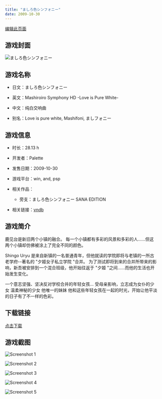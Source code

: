 ```yaml
---
title: "ましろ色シンフォニー"
date: 2009-10-30
---
```

[编辑此页面](https://github.com/ACG-3/ADV3-source/blob/main/source/_posts/games/%E3%81%BE%E3%81%97%E3%82%8D%E8%89%B2%E3%82%B7%E3%83%B3%E3%83%95%E3%82%A9%E3%83%8B%E3%83%BC.md)

## 游戏封面

![ましろ色シンフォニー](https%3A//pan.timero.xyz/onedrive/img_lib_001/%E3%81%BE%E3%81%97%E3%82%8D%E8%89%B2%E3%82%B7%E3%83%B3%E3%83%95%E3%82%A9%E3%83%8B%E3%83%BC_cover.avif)


## 游戏名称

- 日文：ましろ色シンフォニー
- 英文：Mashiroiro Symphony HD -Love is Pure White-
- 中文：纯白交响曲

- 别名：Love is pure white, Mashifoni, ましフォニー


## 游戏信息

- 时长：28.13 h
- 开发者：Palette
- 发售日期：2009-10-30
- 游戏平台：win, and, psp
- 相关作品：
   - 旁支：ましろ色シンフォニー SANA EDITION

- 相关链接：[vndb](https://vndb.org/v1552)


## 游戏简介

鹿见台是新旧两个小镇的融合。
每一个小镇都有多彩的风景和多彩的人......但这两个小镇却仿佛被涂上了完全不同的颜色。

Shingo Uryu 是来自新镇的一名普通青年，但他就读的学院即将与老镇的一所古老学府--著名的 "夕姬女子私立学院 "合并。
为了测试即将到来的合并所带来的影响，新吾被安排到一个混合班级，他开始往返于 "夕姬 "之间......而他的生活也开始发生变化。

一个意志坚强、坚决反对学校合并的年轻女孩...
受母亲影响，立志成为女仆的少女
温柔神秘的少女
他唯一的妹妹
他和这些年轻女孩在一起的时光，开始让他平淡的日子有了不一样的色彩。




## 下载链接

[点击下载](https://pan.timero.xyz/onedrive/adv_lib_001/%E3%81%BE%E3%81%97%E3%82%8D%E8%89%B2%E3%82%B7%E3%83%B3%E3%83%95%E3%82%A9%E3%83%8B%E3%83%BC)


## 游戏截图


![Screenshot 1](https%3A//pan.timero.xyz/onedrive/img_lib_001/%E3%81%BE%E3%81%97%E3%82%8D%E8%89%B2%E3%82%B7%E3%83%B3%E3%83%95%E3%82%A9%E3%83%8B%E3%83%BC_Screenshot_1.avif)

![Screenshot 2](https%3A//pan.timero.xyz/onedrive/img_lib_001/%E3%81%BE%E3%81%97%E3%82%8D%E8%89%B2%E3%82%B7%E3%83%B3%E3%83%95%E3%82%A9%E3%83%8B%E3%83%BC_Screenshot_2.avif)

![Screenshot 3](https%3A//pan.timero.xyz/onedrive/img_lib_001/%E3%81%BE%E3%81%97%E3%82%8D%E8%89%B2%E3%82%B7%E3%83%B3%E3%83%95%E3%82%A9%E3%83%8B%E3%83%BC_Screenshot_3.avif)

![Screenshot 4](https%3A//pan.timero.xyz/onedrive/img_lib_001/%E3%81%BE%E3%81%97%E3%82%8D%E8%89%B2%E3%82%B7%E3%83%B3%E3%83%95%E3%82%A9%E3%83%8B%E3%83%BC_Screenshot_4.avif)

![Screenshot 5](https%3A//pan.timero.xyz/onedrive/img_lib_001/%E3%81%BE%E3%81%97%E3%82%8D%E8%89%B2%E3%82%B7%E3%83%B3%E3%83%95%E3%82%A9%E3%83%8B%E3%83%BC_Screenshot_5.avif)


